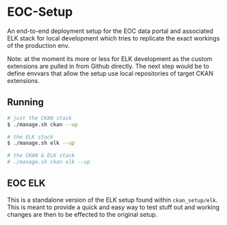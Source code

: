 # EOC-Setup

An end-to-end deployment setup for the EOC data portal and associated ELK stack for
local development which tries to replicate the exact workings of the production env.

Note: at the moment its more or less for ELK development as the custom extensions
are pulled in from Github directly. The next step would be to define envvars that
allow the setup use local repositories of target CKAN extensions.

## Running

```bash
# just the CKAN stack
$ ./manage.sh ckan --up

# the ELK stack
$ ./manage.sh elk --up

# the CKAN & ELK stack
# ./manage.sh ckan elk --up
```

## EOC ELK

This is a standalone version of the ELK setup found within `ckan_setup/elk`. This is
meant to provide a quick and easy way to test stuff out and working changes are then
to be effected to the original setup.
